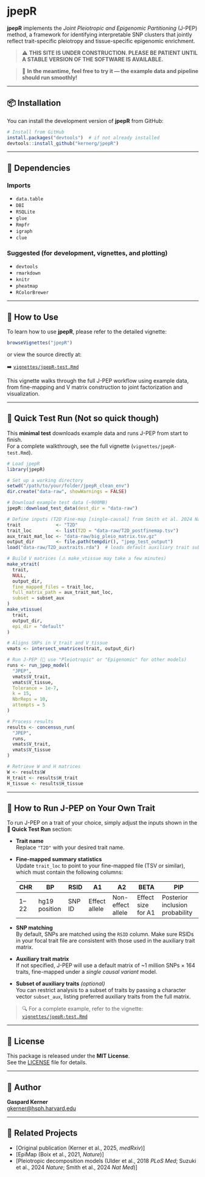 
# jpepR

**jpepR** implements the *Joint Pleiotropic and Epigenomic Partitioning* (J-PEP) method, a framework for identifying interpretable SNP clusters that jointly reflect trait-specific pleiotropy and tissue-specific epigenomic enrichment.

> ⚠️ **THIS SITE IS UNDER CONSTRUCTION. PLEASE BE PATIENT UNTIL A STABLE VERSION OF THE SOFTWARE IS AVAILABLE.**

> 🚧 **In the meantime, feel free to try it — the example data and pipeline should run smoothly!**

---

## 📦 Installation

You can install the development version of **jpepR** from GitHub:

```r
# Install from GitHub
install.packages("devtools")  # if not already installed
devtools::install_github("kernerg/jpepR")
```

---

## 🧪 Dependencies

### Imports
- `data.table`
- `DBI`
- `RSQLite`
- `glue`
- `Rmpfr`
- `igraph`
- `clue`

### Suggested (for development, vignettes, and plotting)
- `devtools`
- `rmarkdown`
- `knitr`
- `pheatmap`
- `RColorBrewer`

---

## 📘 How to Use

To learn how to use **jpepR**, please refer to the detailed vignette:

```r
browseVignettes("jpepR")
```

or view the source directly at:

➡️ [`vignettes/jpepR-test.Rmd`](vignettes/jpepR-test.Rmd)

This vignette walks through the full J-PEP workflow using example data, from fine-mapping and V matrix construction to joint factorization and visualization.

---

## 🚀 Quick Test Run (Not so quick though)

This **minimal test** downloads example data and runs J-PEP from start to finish.  
For a complete walkthrough, see the full vignette (`vignettes/jpepR-test.Rmd`).

```r
# Load jpepR
library(jpepR)

# Set up a working directory
setwd("/path/to/your/folder/jpepR_clean_env")
dir.create("data-raw", showWarnings = FALSE)

# Download example test data (~900MB)
jpepR::download_test_data(dest_dir = "data-raw")

# Define inputs (T2D Fine-map [single-causal] from Smith et al. 2024 Nat Med)
trait             <- "T2D"
trait_loc         <- list(T2D = "data-raw/T2D_postfinemap.tsv")
aux_trait_mat_loc <- "data-raw/big_pleio_matrix.tsv.gz"
output_dir        <- file.path(tempdir(), "jpep_test_output")
load("data-raw/T2D_auxtraits.rda")  # loads default auxiliary trait subset for T2D

# Build V matrices (⚠️ make_vtissue may take a few minutes)
make_vtrait(
  trait,
  NULL,
  output_dir,
  fine_mapped_files = trait_loc,
  full_matrix_path = aux_trait_mat_loc,
  subset = subset_aux
)
make_vtissue(
  trait,
  output_dir,
  epi_dir = "default"
)

# Aligns SNPs in V_trait and V_tissue
vmats <- intersect_vmatrices(trait, output_dir)

# Run J-PEP (👀 use "Pleiotropic" or "Epigenomic" for other models)
runs <- run_jpep_model(
  "JPEP",
  vmats$V_trait,
  vmats$V_tissue,
  Tolerance = 1e-7,
  k = 15,
  NbrReps = 10,
  attempts = 5
)

# Process results
results <- concensus_run(
  "JPEP",
  runs,
  vmats$V_trait,
  vmats$V_tissue
)

# Retrieve W and H matrices
W <- results$W
H_trait <- results$H_trait
H_tissue <- results$H_tissue
```

---

## 🧬 How to Run J-PEP on Your Own Trait

To run J-PEP on a trait of your choice, simply adjust the inputs shown in the **🚀 Quick Test Run** section:

- **Trait name**  
  Replace `"T2D"` with your desired trait name.

- **Fine-mapped summary statistics**  
  Update `trait_loc` to point to your fine-mapped file (TSV or similar), which must contain the following columns:

  | CHR | BP | RSID | A1 | A2 | BETA | PIP |
  |-----|----|------|----|----|------|-----|
  | 1–22 | hg19 position | SNP ID | Effect allele | Non-effect allele | Effect size for A1 | Posterior inclusion probability |

- **SNP matching**  
  By default, SNPs are matched using the `RSID` column.
  Make sure RSIDs in your focal trait file are consistent with those used in the auxiliary trait matrix.

- **Auxiliary trait matrix**  
  If not specified, J-PEP will use a default matrix of ~1 million SNPs × 164 traits, fine-mapped under a *single causal variant* model.

- **Subset of auxiliary traits** *(optional)*  
  You can restrict analysis to a subset of traits by passing a character vector `subset_aux`, listing preferred auxiliary traits from the full matrix.

> 🔍 For a complete example, refer to the vignette:  
> [`vignettes/jpepR-test.Rmd`](vignettes/jpepR-test.Rmd)

---

## 📄 License

This package is released under the **MIT License**.  
See the [LICENSE](LICENSE) file for details.

---

## 👤 Author

**Gaspard Kerner**  
[gkerner@hsph.harvard.edu](mailto:gkerner@hsph.harvard.edu)

---

## 🔗 Related Projects

- [Original publication (Kerner et al., 2025, *medRxiv*)]
- [EpiMap (Boix et al., 2021, *Nature*)] 
- [Pleiotropic decomposition models (Ulder et al., 2018 *PLoS Med*; Suzuki et al., 2024 *Nature*; Smith et al., 2024 *Nat Med*)]
